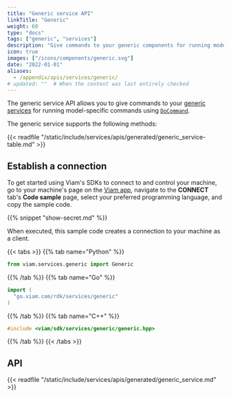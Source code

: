 ```yaml
---
title: "Generic service API"
linkTitle: "Generic"
weight: 60
type: "docs"
tags: ["generic", "services"]
description: "Give commands to your generic components for running model-specific commands using DoCommand."
icon: true
images: ["/icons/components/generic.svg"]
date: "2022-01-01"
aliases:
  - /appendix/apis/services/generic/
# updated: ""  # When the content was last entirely checked
---
```


The generic service API allows you to give commands to your [generic services](/operate/reference/components/generic/) for running model-specific commands using [`DoCommand`](/dev/reference/apis/services/generic/#docommand).

The generic service supports the following methods:

{{< readfile "/static/include/services/apis/generated/generic_service-table.md" >}}

## Establish a connection

To get started using Viam's SDKs to connect to and control your machine, go to your machine's page on the [Viam app](https://app.viam.com), navigate to the **CONNECT** tab's **Code sample** page, select your preferred programming language, and copy the sample code.

{{% snippet "show-secret.md" %}}

When executed, this sample code creates a connection to your machine as a client.

{{< tabs >}}
{{% tab name="Python" %}}

```python
from viam.services.generic import Generic
```

{{% /tab %}}
{{% tab name="Go" %}}

```go
import (
  "go.viam.com/rdk/services/generic"
)
```

{{% /tab %}}
{{% tab name="C++" %}}

```cpp
#include <viam/sdk/services/generic/generic.hpp>
```

{{% /tab %}}
{{< /tabs >}}

## API

{{< readfile "/static/include/services/apis/generated/generic_service.md" >}}
